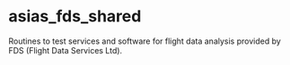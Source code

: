 asias_fds_shared
================

Routines to test services and software for flight data analysis provided by FDS (Flight Data Services Ltd). 
